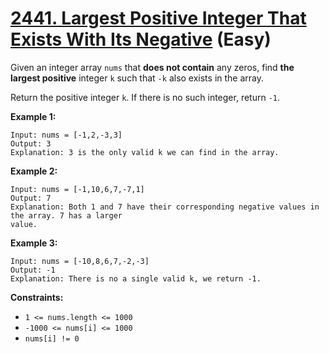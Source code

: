 # [2441. Largest Positive Integer That Exists With Its Negative][link] (Easy)

[link]: https://leetcode.com/problems/largest-positive-integer-that-exists-with-its-negative/

Given an integer array `nums` that **does not contain** any zeros, find **the largest positive**
integer `k` such that `-k` also exists in the array.

Return the positive integer  `k`. If there is no such integer, return `-1`.

**Example 1:**

```
Input: nums = [-1,2,-3,3]
Output: 3
Explanation: 3 is the only valid k we can find in the array.
```

**Example 2:**

```
Input: nums = [-1,10,6,7,-7,1]
Output: 7
Explanation: Both 1 and 7 have their corresponding negative values in the array. 7 has a larger
value.
```

**Example 3:**

```
Input: nums = [-10,8,6,7,-2,-3]
Output: -1
Explanation: There is no a single valid k, we return -1.
```

**Constraints:**

- `1 <= nums.length <= 1000`
- `-1000 <= nums[i] <= 1000`
- `nums[i] != 0`
